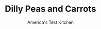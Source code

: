 ---
layout: ../../layouts/MarkdownPostLayout.astro
title: Dilly Peas and Carrots
author: America's Test Kitchen
pubDate: 2023-03-15
description: "Most cooks boil peas until tender in salted water. But this method doesnt add much flavor to the peas. We wanted to cook and flavor the peas at the same time. "
image_url: https://res.cloudinary.com/hksqkdlah/image/upload/ar_1:1,c_fill,dpr_2.0,f_auto,fl_lossy.progressive.strip_profile,g_faces:auto,q_auto:low,w_344/4663_3167-sfs-peas-article
tags: ["Side Dishes","Vegetables","Quick","Cook's Country TV"]
calories: 687
protein: 4
carbohydrates: 15
fats: 
fiber: 4
ingredients: ["2 cups, baby carrots, cut crosswise into thirds","1/2 cup, orange juice plus 1 tablespoon grated zest from 2 oranges",", Table salt","1 pound, frozen peas, not thawed","2 tablespoons, unsalted butter","1/2 teaspoon, sugar","1 tablespoon, chopped fresh dill leaves"]
serves: 6
time: ""
instructions: ["Bring carrots, orange juice, and 1/2 teaspoon salt to simmer in medium saucepan over medium-high heat. Cover and cook until carrots are crisp-tender, about 4 minutes. Add peas, orange zest, butter, sugar, and dill, increase heat to high, and cook, uncovered, until peas are tender and liquid is syrupy, about 5 minutes. Adjust seasonings with salt and serve."]
nutrition: ["239 mg Potassium","76 mg Phosphorus","36 mg Calcium","1 mg Iron","25 mg Magnesium","315 mg Sodium","4 g Fat","1 mg Niacin (B3)","1 g Monounsaturated","22 mg Vitamin C","10 mg Cholesterol","2 g Saturated","4 g Fiber","55 µg Folate (food)","7 g Sugars","25 µg Vitamin K","110 g Water","15 g Carbs","55 µg Folate equivalent (total)","4 g Protein","388 µg Vitamin A","114 kcal Energy","687 calories"]
notes: "Because carrots require more cooking time than peas, they get a head start in this recipe.
"
---